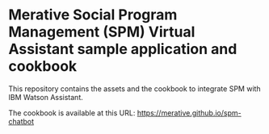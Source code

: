 # Merative Social Program Management (SPM) Virtual Assistant sample application and cookbook

This repository contains the assets and the cookbook to integrate SPM with IBM Watson Assistant.

The cookbook is available at this URL: https://merative.github.io/spm-chatbot
